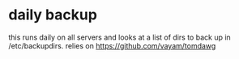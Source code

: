 # daily backup

this runs daily on all servers and looks at a list of dirs to back up in /etc/backupdirs. 
relies on https://github.com/vayam/tomdawg

